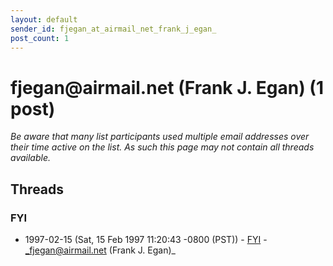 ```yaml
---
layout: default
sender_id: fjegan_at_airmail_net_frank_j_egan_
post_count: 1
---
```


# fjegan<span>@</span>airmail.net (Frank J. Egan) (1 post)

_Be aware that many list participants used multiple email addresses over their time active on the list. As such this page may not contain all threads available._

## Threads

### FYI
+ 1997-02-15 (Sat, 15 Feb 1997 11:20:43 -0800 (PST)) - [FYI](/archive/1997/02/6e2e6ef9ba0b5a2c242a3ceadc72f59e34340fab4700ba8bf356c7e5bf6d61fa) - _fjegan@airmail.net (Frank J. Egan)_

